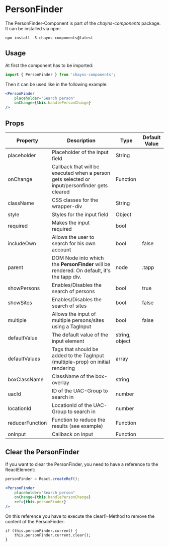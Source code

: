 # PersonFinder # 

The PersonFinder-Component is part of the *chayns-components* package. It can be installed via npm:
```
npm install -S chayns-components@latest
```

## Usage ##

At first the component has to be imported:

```jsx harmony
import { PersonFinder } from 'chayns-components';
```

Then it can be used like in the following example:

```jsx harmony
<PersonFinder
    placeholder="Search person"
    onChange={this.handlePersonChange}
/>
```

## Props ##

| Property      | Description                                                                                        | Type           | Default Value |
|---------------|----------------------------------------------------------------------------------------------------|----------------|---------------|
| placeholder   | Placeholder of the input field                                                                     | String         |               |
| onChange      | Callback that will be executed when a person gets selected or input/personfinder gets cleared      | Function       |               |
| className     | CSS classes for the wrapper-div                                                                    | String         |               |
| style         | Styles for the input field                                                                         | Object         |               |
| required      | Makes the input required                                                                           | bool           |               |
| includeOwn    | Allows the user to search for his own account                                                      | bool           | false         |
| parent        | DOM Node into which the **PersonFinder** will be rendered. On default, it's the tapp div.          | node           | .tapp         |
| showPersons   | Enables/Disables the search of persons                                                             | bool           | true          |
| showSites     | Enables/Disables the search of sites                                                               | bool           | false         |
| multiple      | Allows the input of multiple persons/sites using a TagInput                                        | bool           | false         |
| defaultValue  | The default value of the input element                                                             | string, object |               |
| defaultValues | Tags that should be added to the TagInput (multiple-prop) on initial rendering                     | array          |               |
| boxClassName  | ClassName of the box-overlay                                                                       | string         |               |
| uacId         | ID of the UAC-Group to search in                                                                   | number         |               |
| locationId    | LocationId of the UAC-Group to search in                                                           | number         |               |
| reducerFunction | Function to reduce the results (see example)                                                     | Function       |               |
| onInput       | Callback on input                                                                                  | Function       |               |

## Clear the PersonFinder
If you want to clear the PersonFinder, you need to have a reference to the ReactElement:
```jsx harmony
personFinder = React.createRef();

<PersonFinder
    placeholder="Search person"
    onChange={this.handlePersonChange}
    ref={this.personFinder}
/>
```
On this reference you have to execute the clear()-Method to remove the content of the PersonFinder:
```
if (this.personFinder.current) {
    this.personFinder.current.clear();
}
```
